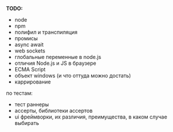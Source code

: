 **TODO:**

- node
- npm
- полифил и транспиляция
- промисы
- async await
- web sockets
- глобальные переменные в node.js
- отличия Node.js и JS в браузере
- ECMA Script 
- объект windows (и что оттуда можно достать)
- каррирование

по тестам:
- тест раннеры
- ассерты, библиотеки ассертов
- ui фреймворки, их различия, преимущества, в каком случае выбирать

